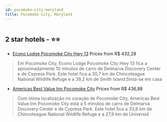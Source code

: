 ```yaml
---
id: pocomoke-city-maryland
title: Pocomoke City, Maryland
---
```


<center><img src="https://i.travelapi.com/hotels/1000000/10000/7600/7537/1b554876_z.jpg" alt="" /></center>


##  2 star hotels - ⭐️⭐️

-    [Econo Lodge Pocomoke City Hwy 13](https://us.hurb.com/hotels/pocomoke-city/econo-lodge-pocomoke-city-hwy-13-HT-GYEI?cmp=18055) Prices from R$ 432,28
   > Em Pocomoke City, Econo Lodge Pocomoke City Hwy 13 fica a aproximadamente 10 minutos de carro de Delmarva Discovery Center e de Cypress Park.  Este hotel fica a 30,7 km de Chincoteague National Wildlife Refuge e a 39,2 km de Smith Island.Sinta-se em casa 
-    [Americas Best Value Inn Pocomoke City](https://us.hurb.com/hotels/pocomoke-city/americas-best-value-inn-pocomoke-city-HT-PD3T?cmp=18055) Prices from R$ 436,88
   > Com ótima localização no coração de Pocomoke City, Americas Best Value Inn Pocomoke City está a 5 minutos de carro de Delmarva Discovery Center e de Cypress Park.  Este hotel fica a 33,8 km de Chincoteague National Wildlife Refuge e a 27,9 km de Universid
